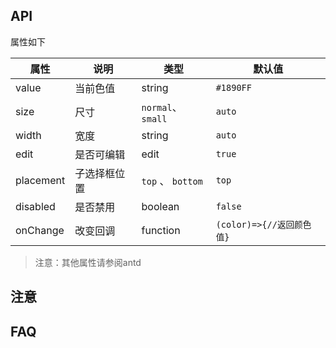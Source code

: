 
## API

属性如下

| 属性          | 说明             | 类型             | 默认值  |
| ------------- | ---------------- | ---------------- | ------- |
| value         | 当前色值     | string | `#1890FF`       |
| size         | 尺寸 | `normal`、`small`        | `auto`       |
| width         | 宽度 | string        | `auto`       |
| edit | 是否可编辑     | edit          | `true` |
| placement | 子选择框位置     | `top` 、 `bottom`          | `top` |
| disabled | 是否禁用     | boolean          | `false` |
| onChange      | 改变回调     | function          | `(color)=>{//返回颜色值}` |


> 注意：其他属性请参阅antd



## 注意


## FAQ

